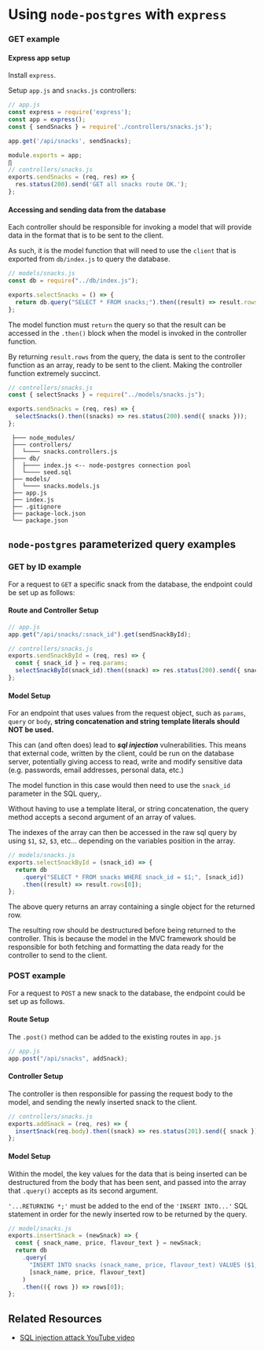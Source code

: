 # Using `node-postgres` with `express` 

### GET example

#### Express app setup

Install `express`.

Setup `app.js` and `snacks.js` controllers:

```js
// app.js
const express = require('express');
const app = express();
const { sendSnacks } = require('./controllers/snacks.js');

app.get('/api/snacks', sendSnacks);

module.exports = app;
∏
// controllers/snacks.js
exports.sendSnacks = (req, res) => {
  res.status(200).send('GET all snacks route OK.');
};
```

#### Accessing and sending data from the database

Each controller should be responsible for invoking a model that will provide data in the format that is to be sent to the client.

As such, it is the model function that will need to use the `client` that is exported from `db/index.js` to query the database.

```js
// models/snacks.js
const db = require("../db/index.js");

exports.selectSnacks = () => {
  return db.query("SELECT * FROM snacks;").then((result) => result.rows);
};
```

The model function must `return` the query so that the result can be accessed in the `.then()` block when the model is invoked in the controller function.

By returning `result.rows` from the query, the data is sent to the controller function as an array, ready to be sent to the client. Making the controller function extremely succinct.

```js
// controllers/snacks.js
const { selectSnacks } = require("../models/snacks.js");

exports.sendSnacks = (req, res) => {
  selectSnacks().then((snacks) => res.status(200).send({ snacks }));
};
```

```
 ├─── node_modules/
 ├─── controllers/
 │  └──── snacks.controllers.js
 ├─── db/
 │  ├──── index.js <-- node-postgres connection pool
 │  └──── seed.sql
 ├── models/
 │  └──── snacks.models.js
 ├── app.js
 ├── index.js
 ├── .gitignore
 ├── package-lock.json
 └── package.json
```

## `node-postgres` parameterized query examples

### GET by ID example

For a request to `GET` a specific snack from the database, the endpoint could be set up as follows:

#### Route and Controller Setup

```js
// app.js
app.get("/api/snacks/:snack_id").get(sendSnackById);

// controllers/snacks.js
exports.sendSnackById = (req, res) => {
  const { snack_id } = req.params;
  selectSnackById(snack_id).then((snack) => res.status(200).send({ snack }));
};
```

#### Model Setup

For an endpoint that uses values from the request object, such as `params`, `query` or `body`, **string concatenation and string template literals should NOT be used.**

This can (and often does) lead to _**sql injection**_ vulnerabilities. This means that external code, written by the client, could be run on the database server, potentially giving access to read, write and modify sensitive data (e.g. passwords, email addresses, personal data, etc.)

The model function in this case would then need to use the `snack_id` parameter in the SQL query,.

Without having to use a template literal, or string concatenation, the query method accepts a second argument of an array of values.

The indexes of the array can then be accessed in the raw sql query by using `$1`, `$2`, `$3`, etc... depending on the variables position in the array.

```js
// models/snacks.js
exports.selectSnackById = (snack_id) => {
  return db
    .query("SELECT * FROM snacks WHERE snack_id = $1;", [snack_id])
    .then((result) => result.rows[0]);
};
```

The above query returns an array containing a single object for the returned row.

The resulting row should be destructured before being returned to the controller. This is because the model in the MVC framework should be responsible for both fetching and formatting the data ready for the controller to send to the client.

### POST example

For a request to `POST` a new snack to the database, the endpoint could be set up as follows.

#### Route Setup

The `.post()` method can be added to the existing routes in `app.js`

```js
// app.js
app.post("/api/snacks", addSnack);
```

#### Controller Setup

The controller is then responsible for passing the request body to the model, and sending the newly inserted snack to the client.

```js
// controllers/snacks.js
exports.addSnack = (req, res) => {
  insertSnack(req.body).then((snack) => res.status(201).send({ snack }));
};
```

#### Model Setup

Within the model, the key values for the data that is being inserted can be destructured from the body that has been sent, and passed into the array that `.query()` accepts as its second argument.

`'...RETURNING *;'` must be added to the end of the `'INSERT INTO...'` SQL statement in order for the newly inserted row to be returned by the query.

```js
// model/snacks.js
exports.insertSnack = (newSnack) => {
  const { snack_name, price, flavour_text } = newSnack;
  return db
    .query(
      "INSERT INTO snacks (snack_name, price, flavour_text) VALUES ($1, $2, $3) RETURNING *;",
      [snack_name, price, flavour_text]
    )
    .then(({ rows }) => rows[0]);
};
```

## Related Resources

- [SQL injection attack YouTube video](https://www.youtube.com/watch?v=ciNHn38EyRc)
